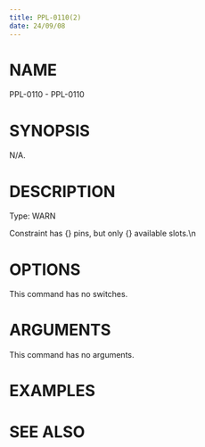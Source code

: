 ```yaml
---
title: PPL-0110(2)
date: 24/09/08
---
```


# NAME

PPL-0110 - PPL-0110

# SYNOPSIS

N/A.

# DESCRIPTION

Type: WARN

Constraint has {} pins, but only {} available slots.\n

# OPTIONS

This command has no switches.

# ARGUMENTS

This command has no arguments.

# EXAMPLES

# SEE ALSO
